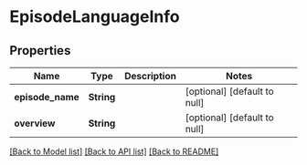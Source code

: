 # EpisodeLanguageInfo

## Properties
Name | Type | Description | Notes
------------ | ------------- | ------------- | -------------
**episode_name** | **String** |  | [optional] [default to null]
**overview** | **String** |  | [optional] [default to null]

[[Back to Model list]](../README.md#documentation-for-models) [[Back to API list]](../README.md#documentation-for-api-endpoints) [[Back to README]](../README.md)


